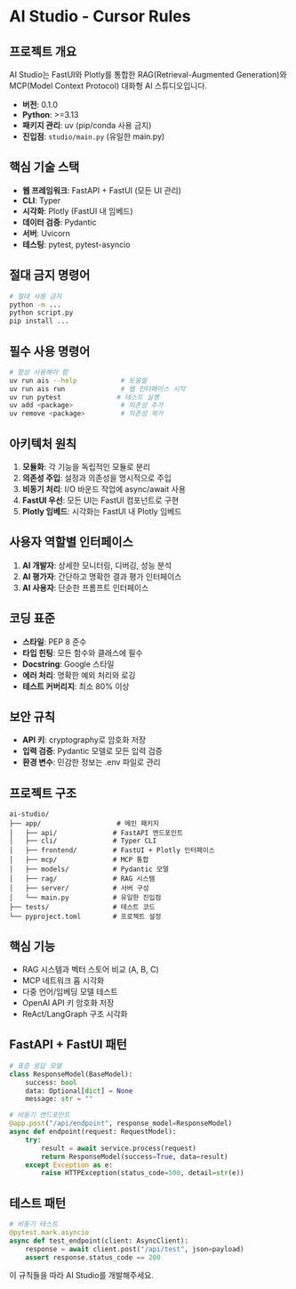 # AI Studio - Cursor Rules

## 프로젝트 개요
AI Studio는 FastUI와 Plotly를 통합한 RAG(Retrieval-Augmented Generation)와 MCP(Model Context Protocol) 대화형 AI 스튜디오입니다.

- **버전**: 0.1.0
- **Python**: >=3.13
- **패키지 관리**: uv (pip/conda 사용 금지)
- **진입점**: `studio/main.py` (유일한 main.py)

## 핵심 기술 스택
- **웹 프레임워크**: FastAPI + FastUI (모든 UI 관리)
- **CLI**: Typer
- **시각화**: Plotly (FastUI 내 임베드)
- **데이터 검증**: Pydantic
- **서버**: Uvicorn
- **테스팅**: pytest, pytest-asyncio

## 절대 금지 명령어
```bash
# 절대 사용 금지
python -m ...
python script.py
pip install ...
```

## 필수 사용 명령어
```bash
# 항상 사용해야 함
uv run ais --help           # 도움말
uv run ais run              # 웹 인터페이스 시작
uv run pytest              # 테스트 실행
uv add <package>            # 의존성 추가
uv remove <package>         # 의존성 제거
```

## 아키텍처 원칙
1. **모듈화**: 각 기능을 독립적인 모듈로 분리
2. **의존성 주입**: 설정과 의존성을 명시적으로 주입
3. **비동기 처리**: I/O 바운드 작업에 async/await 사용
4. **FastUI 우선**: 모든 UI는 FastUI 컴포넌트로 구현
5. **Plotly 임베드**: 시각화는 FastUI 내 Plotly 임베드

## 사용자 역할별 인터페이스
1. **AI 개발자**: 상세한 모니터링, 디버깅, 성능 분석
2. **AI 평가자**: 간단하고 명확한 결과 평가 인터페이스
3. **AI 사용자**: 단순한 프롬프트 인터페이스

## 코딩 표준
- **스타일**: PEP 8 준수
- **타입 힌팅**: 모든 함수와 클래스에 필수
- **Docstring**: Google 스타일
- **에러 처리**: 명확한 예외 처리와 로깅
- **테스트 커버리지**: 최소 80% 이상

## 보안 규칙
- **API 키**: cryptography로 암호화 저장
- **입력 검증**: Pydantic 모델로 모든 입력 검증
- **환경 변수**: 민감한 정보는 .env 파일로 관리

## 프로젝트 구조
```
ai-studio/
├── app/                   # 메인 패키지
│   ├── api/              # FastAPI 엔드포인트
│   ├── cli/              # Typer CLI
│   ├── frontend/         # FastUI + Plotly 인터페이스
│   ├── mcp/              # MCP 통합
│   ├── models/           # Pydantic 모델
│   ├── rag/              # RAG 시스템
│   ├── server/           # 서버 구성
│   └── main.py           # 유일한 진입점
├── tests/                # 테스트 코드
└── pyproject.toml        # 프로젝트 설정
```

## 핵심 기능
- RAG 시스템과 벡터 스토어 비교 (A, B, C)
- MCP 네트워크 홉 시각화
- 다중 언어/임베딩 모델 테스트
- OpenAI API 키 암호화 저장
- ReAct/LangGraph 구조 시각화

## FastAPI + FastUI 패턴
```python
# 표준 응답 모델
class ResponseModel(BaseModel):
    success: bool
    data: Optional[dict] = None
    message: str = ""

# 비동기 엔드포인트
@app.post("/api/endpoint", response_model=ResponseModel)
async def endpoint(request: RequestModel):
    try:
        result = await service.process(request)
        return ResponseModel(success=True, data=result)
    except Exception as e:
        raise HTTPException(status_code=500, detail=str(e))
```

## 테스트 패턴
```python
# 비동기 테스트
@pytest.mark.asyncio
async def test_endpoint(client: AsyncClient):
    response = await client.post("/api/test", json=payload)
    assert response.status_code == 200
```

이 규칙들을 따라 AI Studio를 개발해주세요. 